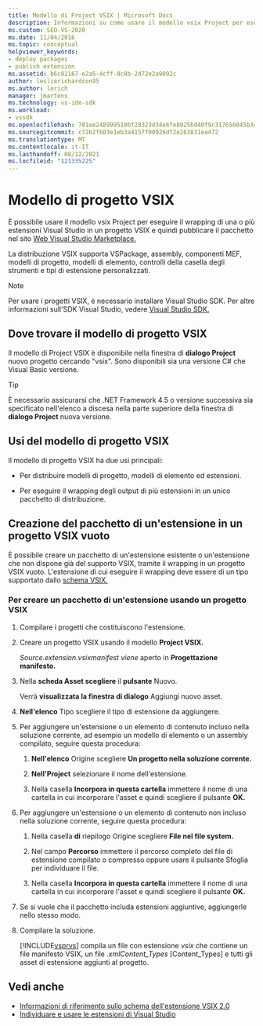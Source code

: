 ```yaml
---
title: Modello di Project VSIX | Microsoft Docs
description: Informazioni su come usare il modello vsix Project per eseguire il wrapping delle estensioni Visual Studio in un progetto VSIX e quindi pubblicare il pacchetto in Visual Studio Marketplace.
ms.custom: SEO-VS-2020
ms.date: 11/04/2016
ms.topic: conceptual
helpviewer_keywords:
- deploy packages
- publish extension
ms.assetid: b6c82167-e2a5-4cff-8c8b-2d72e2a9092c
author: leslierichardson95
ms.author: lerich
manager: jmartens
ms.technology: vs-ide-sdk
ms.workload:
- vssdk
ms.openlocfilehash: 781ee248999510bf28323d34e6fe8025bd40f9c317656045b3c196f15499d029
ms.sourcegitcommit: c72b2f603e1eb3a4157f00926df2e263831ea472
ms.translationtype: MT
ms.contentlocale: it-IT
ms.lasthandoff: 08/12/2021
ms.locfileid: "121335225"
---
```

# <a name="vsix-project-template"></a>Modello di progetto VSIX

È possibile usare il modello vsix Project per eseguire il wrapping di una o più estensioni Visual Studio in un progetto VSIX e quindi pubblicare il pacchetto nel sito [Web Visual Studio Marketplace.](https://marketplace.visualstudio.com/)

 La distribuzione VSIX supporta VSPackage, assembly, componenti MEF, modelli di progetto, modelli di elemento, controlli della casella degli strumenti e tipi di estensione personalizzati.

> [!NOTE]
> Per usare i progetti VSIX, è necessario installare Visual Studio SDK. Per altre informazioni sull'SDK Visual Studio, vedere [Visual Studio SDK.](../extensibility/visual-studio-sdk.md)

## <a name="where-to-find-the-vsix-project-template"></a>Dove trovare il modello di progetto VSIX

Il modello di Project VSIX è disponibile nella finestra di **dialogo Project** nuovo progetto cercando "vsix".  Sono disponibili sia una versione C# che Visual Basic versione.

> [!TIP]
> È necessario assicurarsi che .NET Framework 4.5 o versione successiva sia specificato nell'elenco a discesa nella parte superiore della finestra di **dialogo Project** nuova versione.

## <a name="uses-of-the-vsix-project-template"></a>Usi del modello di progetto VSIX

Il modello di progetto VSIX ha due usi principali:

- Per distribuire modelli di progetto, modelli di elemento ed estensioni.

- Per eseguire il wrapping degli output di più estensioni in un unico pacchetto di distribuzione.

## <a name="packaging-an-extension-in-an-empty-vsix-project"></a>Creazione del pacchetto di un'estensione in un progetto VSIX vuoto

È possibile creare un pacchetto di un'estensione esistente o un'estensione che non dispone già del supporto VSIX, tramite il wrapping in un progetto VSIX vuoto. L'estensione di cui eseguire il wrapping deve essere di un tipo supportato dallo [schema VSIX.](../extensibility/vsix-extension-schema-2-0-reference.md)

### <a name="to-package-an-extension-by-using-a-vsix-project"></a>Per creare un pacchetto di un'estensione usando un progetto VSIX

1. Compilare i progetti che costituiscono l'estensione.

2. Creare un progetto VSIX usando il modello **Project VSIX.**

    *Source.extension.vsixmanifest viene* aperto in **Progettazione manifesto.**

3. Nella **scheda Asset scegliere** il **pulsante** Nuovo.

    Verrà **visualizzata la finestra di dialogo** Aggiungi nuovo asset.

4. **Nell'elenco** Tipo scegliere il tipo di estensione da aggiungere.

5. Per aggiungere un'estensione o un elemento di contenuto incluso nella soluzione corrente, ad esempio un modello di elemento o un assembly compilato, seguire questa procedura:

   1. **Nell'elenco** Origine scegliere **Un progetto nella soluzione corrente.**

   2. **Nell'Project** selezionare il nome dell'estensione.

   3. Nella casella **Incorpora in questa cartella** immettere il nome di una cartella in cui incorporare l'asset e quindi scegliere il pulsante **OK.**

6. Per aggiungere un'estensione o un elemento di contenuto non incluso nella soluzione corrente, seguire questa procedura:

   1. Nella casella **di** riepilogo Origine scegliere **File nel file system.**

   2. Nel campo **Percorso** immettere il percorso completo del file di estensione  compilato o compresso oppure usare il pulsante Sfoglia per individuare il file.

   3. Nella casella **Incorpora in questa cartella** immettere il nome di una cartella in cui incorporare l'asset e quindi scegliere il pulsante **OK.**

7. Se si vuole che il pacchetto includa estensioni aggiuntive, aggiungerle nello stesso modo.

8. Compilare la soluzione.

    [!INCLUDE[vsprvs](../code-quality/includes/vsprvs_md.md)] compila un file con estensione *vsix* che contiene un file manifesto VSIX, un file *.xmlContent_Types* [Content_Types] e tutti gli asset di estensione aggiunti al progetto.

## <a name="see-also"></a>Vedi anche

- [Informazioni di riferimento sullo schema dell'estensione VSIX 2.0](../extensibility/vsix-extension-schema-2-0-reference.md)
- [Individuare e usare le estensioni di Visual Studio](../ide/finding-and-using-visual-studio-extensions.md)
